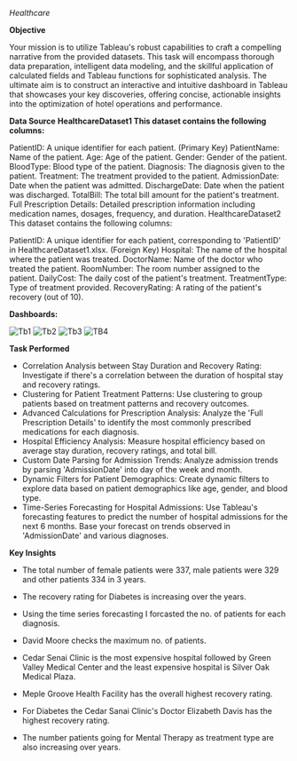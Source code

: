 *Healthcare*

**Objective**

Your mission is to utilize Tableau's robust capabilities to craft a compelling narrative from the provided datasets. This task will encompass thorough data preparation, intelligent data modeling, and the skillful application of calculated fields and Tableau functions for sophisticated analysis. The ultimate aim is to construct an interactive and intuitive dashboard in Tableau that showcases your key discoveries, offering concise, actionable insights into the optimization of hotel operations and performance.

**Data Source**
**HealthcareDataset1 This dataset contains the following columns:**

PatientID: A unique identifier for each patient. (Primary Key)
PatientName: Name of the patient.
Age: Age of the patient.
Gender: Gender of the patient.
BloodType: Blood type of the patient.
Diagnosis: The diagnosis given to the patient.
Treatment: The treatment provided to the patient.
AdmissionDate: Date when the patient was admitted.
DischargeDate: Date when the patient was discharged.
TotalBill: The total bill amount for the patient's treatment.
Full Prescription Details: Detailed prescription information including medication names, dosages, frequency, and duration.
HealthcareDataset2 This dataset contains the following columns:

PatientID: A unique identifier for each patient, corresponding to 'PatientID' in HealthcareDataset1.xlsx. (Foreign Key)
Hospital: The name of the hospital where the patient was treated.
DoctorName: Name of the doctor who treated the patient.
RoomNumber: The room number assigned to the patient.
DailyCost: The daily cost of the patient's treatment.
TreatmentType: Type of treatment provided.
RecoveryRating: A rating of the patient's recovery (out of 10).

**Dashboards:**

![Tb1](https://github.com/Saniyashakur22/Tableau_Project/assets/112815736/70554f47-a916-46c0-ae63-9dd6d771e204)
![Tb2](https://github.com/Saniyashakur22/Tableau_Project/assets/112815736/7b53656c-7d58-4d93-98f4-590b3c338d51)
![Tb3](https://github.com/Saniyashakur22/Tableau_Project/assets/112815736/a4213806-c680-4772-a2d4-7a26eb58aec6)
![TB4](https://github.com/Saniyashakur22/Tableau_Project/assets/112815736/2e8bc103-7185-4e26-8157-52a62137f19e)


**Task Performed**

- Correlation Analysis between Stay Duration and Recovery Rating: Investigate if there's a correlation between the duration of hospital stay and recovery ratings.
- Clustering for Patient Treatment Patterns: Use clustering to group patients based on treatment patterns and recovery outcomes.
- Advanced Calculations for Prescription Analysis: Analyze the 'Full Prescription Details' to identify the most commonly prescribed medications for each diagnosis.
- Hospital Efficiency Analysis: Measure hospital efficiency based on average stay duration, recovery ratings, and total bill.
- Custom Date Parsing for Admission Trends: Analyze admission trends by parsing 'AdmissionDate' into day of the week and month.
- Dynamic Filters for Patient Demographics: Create dynamic filters to explore data based on patient demographics like age, gender, and blood type.
- Time-Series Forecasting for Hospital Admissions: Use Tableau's forecasting features to predict the number of hospital admissions for the next 6 months. Base your forecast on  trends observed in 'AdmissionDate' and various diagnoses.


**Key Insights**
- The total number of female patients were 337, male patients were 329 and other patients 334 in 3 years.

- The recovery rating for Diabetes is increasing over the years.

- Using the time series forecasting I forcasted the no. of patients for each diagnosis.

- David Moore checks the maximum no. of patients.

- Cedar Senai Clinic is the most expensive hospital followed by Green Valley Medical Center and the least expensive hospital is Silver Oak Medical Plaza.

- Meple Groove Health Facility has the overall highest recovery rating.

- For Diabetes the Cedar Sanai Clinic's Doctor Elizabeth Davis has the highest recovery rating.

- The number patients going for Mental Therapy as treatment type are also increasing over years.





